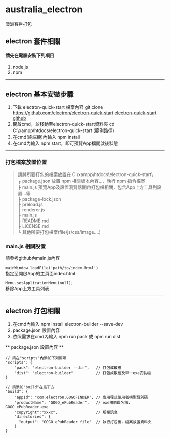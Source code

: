 # australia_electron
澳洲客戶打包

## electron 套件相關

#### 請先在電腦安裝下列項目
1. node.js
2. npm
----
## electron 基本安裝步驟
1. 下載 electron-quick-start 檔案內容
   git clone https://github.com/electron/electron-quick-start
   [electron-quick-start github](https://en.wikipedia.org/wiki/Markdown)
2. 開啟cmd，並移動至electron-quick-start資料夾
   cd C:\xampp\htdocs\electron-quick-start (範例路徑)
3. 在cmd(終端機)內輸入 npm install
4. 在cmd內輸入 npm start，即可預覽App檔開啟後狀態
----
### 打包檔案放置位置
> 請將所要打包的檔案放置在 C:\xampp\htdocs\electron-quick-start\    
>┌ package.json        放置 npm 相關版本內容...，執行 npm 指令檔案     
>├ main.js             預覽App及設置瀏覽器開啟打包檔相關，包含App上方工具列設置...等     
>├ package-lock.json     
>├ preload.js     
>├ renderer.js     
>├ main.js     
>├ README.md     
>├ LICENSE.md     
>└ 其他所要打包檔案(file/js/css/image....)     

### main.js 相關設置
請參考github內main.js內容    

`mainWindow.loadFile('path/to/index.html')`    
指定至開啟App的主頁面index.html    


`Menu.setApplicationMenu(null);`    
移除App上方工具列表    

----
## electron 打包相關
1. 在cmd內輸入 npm install electron-builder --save-dev
2. package.json 設置內容
3. 依照需求在cmd內輸入 npm run pack 或 npm run dist

** package.json 設置內容 **              

    // 請在"scripts"內添加下列兩項    
    "scripts": {    
        "pack": "electron-builder --dir",   // 打包成散檔    
        "dist": "electron-builder"          // 打包成散檔及單一exe安裝檔    
    }    

    // 請添加"build"在最下方    
    "build": {    
        "appId": "com.electron.GOGOFINDER", // 應用程式使用者模型識別碼       
        "productName": "GOGO_ePubReader",   // exe檔前綴名稱，GOGO_ePubReader.exe
        "copyright":"xxxx",                 // 版權訊息
        "directories": {
          "output": "GOGO_ePubReader_file"  // 執行打包後，檔案放置資料夾
        }
    }


